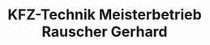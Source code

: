 ---
title: "KFZ-Technik Meisterbetrieb Rauscher Gerhard"
url: /wien/kfz-technik-meisterbetrieb-rauscher-gerhard/
shop: Autowerkstatt
---